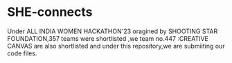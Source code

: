 # SHE-connects
Under ALL INDIA WOMEN HACKATHON'23 oragined by SHOOTING STAR FOUNDATION,357 teams were shortlisted ,we team no.447 :CREATIVE CANVAS are also shortlisted 
and under this repository,we are submiiting our code files.
